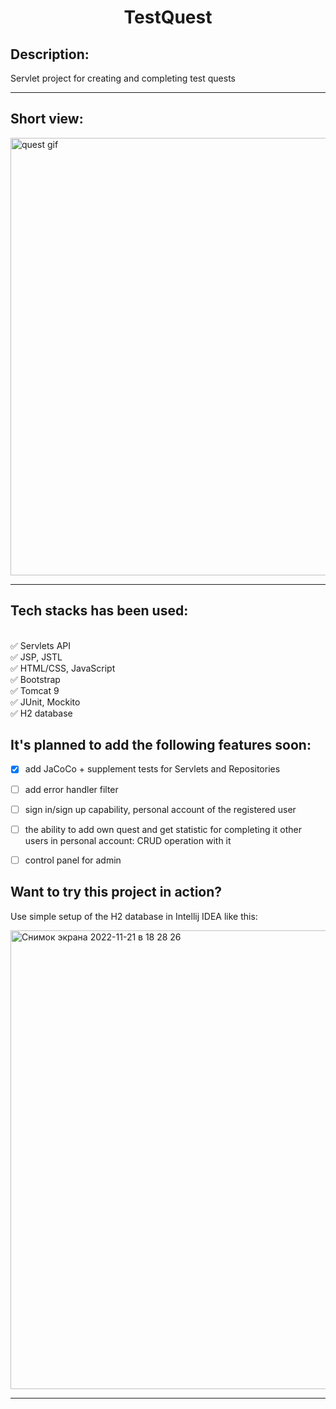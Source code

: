 # <h1 align="center">TestQuest</h1>

## Description:

Servlet project for creating and completing test quests

<hr>

## Short view:

<img width="700" alt="quest gif" src="https://user-images.githubusercontent.com/96682553/204340032-0ddb0e71-fd0b-4750-b211-6085efddf972.gif">

<hr>

## Tech stacks has been used:
<br/>:white_check_mark: Servlets API
<br/>:white_check_mark: JSP, JSTL
<br/>:white_check_mark: HTML/CSS, JavaScript
<br/>:white_check_mark: Bootstrap
<br/>:white_check_mark: Tomcat 9
<br/>:white_check_mark: JUnit, Mockito
<br/>:white_check_mark: H2 database

## It's planned to add the following features soon:

- [X] add JaCoCo + supplement tests for Servlets and Repositories
- [ ] add error handler filter
- [ ] sign in/sign up capability, personal account of the registered user
- [ ] the ability to add own quest and get statistic for completing it other users in personal account: CRUD operation with it
- [ ] control panel for admin



## Want to try this project in action? ##
Use simple setup of the H2 database in Intellij IDEA like this:

<img width="734" alt="Снимок экрана 2022-11-21 в 18 28 26" src="https://user-images.githubusercontent.com/96682553/203095800-2b7c649f-df63-4ef5-8f05-03495e9c570f.png">

<hr>
